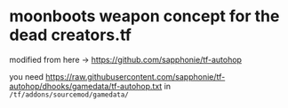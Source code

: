 # moonboots weapon concept for the dead creators.tf


modified from here -> https://github.com/sapphonie/tf-autohop

you need https://raw.githubusercontent.com/sapphonie/tf-autohop/dhooks/gamedata/tf-autohop.txt in `/tf/addons/sourcemod/gamedata/`
